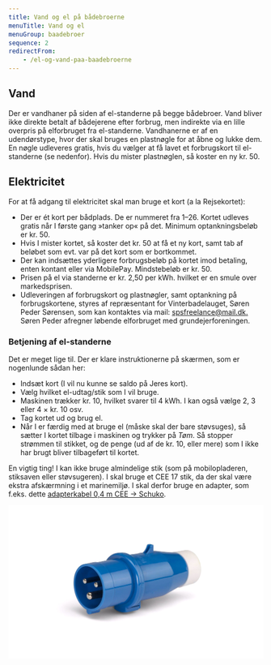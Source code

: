 ```yaml
---
title: Vand og el på bådebroerne
menuTitle: Vand og el
menuGroup: baadebroer
sequence: 2
redirectFrom:
    - /el-og-vand-paa-baadebroerne
---
```

## Vand

Der er vandhaner på siden af el-standerne på begge bådebroer. Vand bliver ikke direkte betalt af bådejerene efter forbrug, men indirekte via en lille overpris på elforbruget fra el-standerne. Vandhanerne er af en udendørstype, hvor der skal bruges en plastnøgle for at åbne og lukke dem. En nøgle udleveres gratis, hvis du vælger at få lavet et forbrugskort til el-standerne (se nedenfor). Hvis du mister plastnøglen, så koster en ny kr.&nbsp;50.

## Elektricitet

For at få adgang til elektricitet skal man bruge et kort (a&nbsp;la Rejsekortet):

- Der er ét kort per bådplads. De er nummeret fra 1–26. Kortet udleves gratis når I første gang »tanker op« på det. Minimum optankningsbeløb er kr.&nbsp;50.
- Hvis I mister kortet, så koster det kr.&nbsp;50 at få et ny kort, samt tab af beløbet som evt. var på det kort som er bortkommet.
- Der kan indsættes yderligere forbrugsbeløb på kortet imod betaling, enten kontant eller via MobilePay. Mindstebeløb er kr.&nbsp;50.
- Prisen på el via standerne er kr.&nbsp;2,50 per&nbsp;kWh. hvilket er en smule over markedsprisen.
- Udleveringen af forbrugskort og plastnøgler, samt optankning på forbrugskortene, styres af repræsentant for Vinterbadelauget, Søren Peder Sørensen, som kan kontaktes via mail: [spsfreelance@mail.dk.](mailto:spsfreelance@mail.dk.) Søren Peder afregner løbende elforbruget med grundejerforeningen.

### Betjening af el-standerne

Det er meget lige til. Der er klare instruktionerne på skærmen, som er nogenlunde sådan her:

- Indsæt kort (I vil nu kunne se saldo på Jeres kort).
- Vælg hvilket el-udtag/stik som I vil bruge.
- Maskinen trækker kr.&nbsp;10, hvilket svarer til 4&nbsp;kWh. I kan også vælge 2,&nbsp;3 eller 4&nbsp;×&nbsp;kr.&nbsp;10&nbsp;osv.
- Tag kortet ud og brug el.
- Når I er færdig med at bruge el (måske skal der bare støvsuges), så sætter I kortet tilbage i maskinen og trykker på *Tøm*. Så stopper strømmen til stikket, og de penge (ud af de kr.&nbsp;10, eller mere) som I ikke har brugt bliver tilbageført til kortet.

En vigtig ting! I kan ikke bruge almindelige stik (som på mobilopladeren, stiksaven eller støvsugeren). I skal bruge et CEE&nbsp;17 stik, da der skal være ekstra afskærmning i et marinemiljø. I skal derfor bruge en adapter, som f.eks. dette [adapterkabel 0,4&nbsp;m CEE -> Schuko](https://www.thansen.dk/vaerktoj/elartikler/adapterkabel-0-4-m-cee-schuko/n469333184/pn-244693619).

![CEE 17 hanstik](cee-17-hanstik.jpg)
